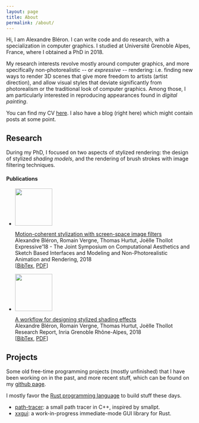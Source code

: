 ```yaml
---
layout: page
title: About
permalink: /about/
---
```


Hi, I am Alexandre Bléron. I can write code and do research, with a specialization in computer graphics.
I studied at Université Grenoble Alpes, France, where I obtained a PhD in 2018. 

My research interests revolve mostly around computer graphics, and more specifically non-photorealistic -- or _expressive_ -- rendering:
i.e. finding new ways to render 3D scenes that give more freedom to artists (artist direction), 
and allow visual styles that deviate significantly from photorealism or the traditional look of computer graphics.
Among those, I am particularly interested in reproducing appearances found in _digital painting_.

You can find my CV [here](/cv.pdf). 
I also have a blog (right here) which might contain posts at some point.

## Research

During my PhD, I focused on two aspects of stylized rendering: the design of stylized _shading models_, 
and the rendering of brush strokes with image filtering techniques.

#### Publications

<ul>
    <li class="pub-entry">
        <p>
        <img class="pub-pic" width="100" height="100" src="/assets/octopus.png"/>
        <div class="pub-title"><a href="https://hal.inria.fr/hal-01826558/">Motion-coherent stylization with screen-space image filters</a></div>
        <div class="pub-authors">Alexandre Bléron, Romain Vergne, Thomas Hurtut, Joëlle Thollot</div> 
        <div class="pub-where">Expressive’18 - The Joint Symposium on Computational Aesthetics and Sketch Based Interfaces and Modeling and Non-Photorealistic Animation and Rendering, 2018</div>
        <div>[<a href="https://hal.inria.fr/hal-01826558v1/bibtex">BibTex</a>, <a href="https://hal.inria.fr/hal-01826558/document">PDF</a>]</div>
        </p>
    </li>
    <li class="pub-entry">
        <p>
        <img class="pub-pic" width="100" height="100" src="/assets/shading.png"/>
        <div class="pub-title"><a href="https://hal.inria.fr/hal-01826558/">A workflow for designing stylized shading effects</a></div>
        <div class="pub-authors">Alexandre Bléron, Romain Vergne, Thomas Hurtut, Joëlle Thollot</div> 
        <div class="pub-where">Research Report, Inria Grenoble Rhône-Alpes, 2018</div>
        <div>[<a href="https://hal.inria.fr/hal-01919501v1/bibtex">BibTex</a>, <a href="https://hal.inria.fr/hal-01919501/document">PDF</a>]</div>
        </p>
    </li>
</ul>

## Projects

Some old free-time programming projects (mostly unfinished) that I have been working on in the past, and more recent stuff,
which can be found on my [github page](https://github.com/ennis).

I mostly favor the [Rust programming language](https://www.rust-lang.org/) to build stuff these days. 

* [path-tracer](https://github.com/ennis/path-tracer): a small path tracer in C++, inspired by smallpt. 
* [xxgui](https://github.com/ennis/xxgui): a work-in-progress immediate-mode GUI library for Rust.
